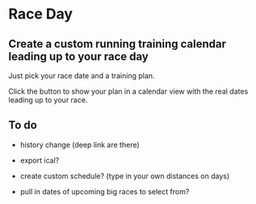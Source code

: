 # Race Day

## Create a custom running training calendar leading up to your race day

Just pick your race date and a training plan.

Click the button to show your plan in a calendar view with the real dates leading up to your race.

## To do

* history change (deep link are there)

* export ical?

* create custom schedule? (type in your own distances on days)

* pull in dates of upcoming big races to select from?
